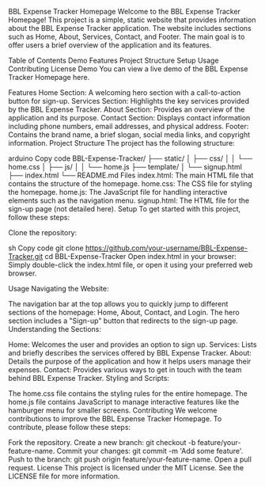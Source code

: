 BBL Expense Tracker Homepage
Welcome to the BBL Expense Tracker Homepage! This project is a simple, static website that provides information about the BBL Expense Tracker application. The website includes sections such as Home, About, Services, Contact, and Footer. The main goal is to offer users a brief overview of the application and its features.

Table of Contents
Demo
Features
Project Structure
Setup
Usage
Contributing
License
Demo
You can view a live demo of the BBL Expense Tracker Homepage here.

Features
Home Section: A welcoming hero section with a call-to-action button for sign-up.
Services Section: Highlights the key services provided by the BBL Expense Tracker.
About Section: Provides an overview of the application and its purpose.
Contact Section: Displays contact information including phone numbers, email addresses, and physical address.
Footer: Contains the brand name, a brief slogan, social media links, and copyright information.
Project Structure
The project has the following structure:

arduino
Copy code
BBL-Expense-Tracker/
├── static/
│   ├── css/
│   │   └── home.css
│   ├── js/
│   │   └── home.js
├── template/
│   └── signup.html
├── index.html
└── README.md
Files
index.html: The main HTML file that contains the structure of the homepage.
home.css: The CSS file for styling the homepage.
home.js: The JavaScript file for handling interactive elements such as the navigation menu.
signup.html: The HTML file for the sign-up page (not detailed here).
Setup
To get started with this project, follow these steps:

Clone the repository:

sh
Copy code
git clone https://github.com/your-username/BBL-Expense-Tracker.git
cd BBL-Expense-Tracker
Open index.html in your browser:
Simply double-click the index.html file, or open it using your preferred web browser.

Usage
Navigating the Website:

The navigation bar at the top allows you to quickly jump to different sections of the homepage: Home, About, Contact, and Login.
The hero section includes a "Sign-up" button that redirects to the sign-up page.
Understanding the Sections:

Home: Welcomes the user and provides an option to sign up.
Services: Lists and briefly describes the services offered by BBL Expense Tracker.
About: Details the purpose of the application and how it helps users manage their expenses.
Contact: Provides various ways to get in touch with the team behind BBL Expense Tracker.
Styling and Scripts:

The home.css file contains the styling rules for the entire homepage.
The home.js file contains JavaScript to manage interactive features like the hamburger menu for smaller screens.
Contributing
We welcome contributions to improve the BBL Expense Tracker Homepage. To contribute, please follow these steps:

Fork the repository.
Create a new branch: git checkout -b feature/your-feature-name.
Commit your changes: git commit -m 'Add some feature'.
Push to the branch: git push origin feature/your-feature-name.
Open a pull request.
License
This project is licensed under the MIT License. See the LICENSE file for more information.

